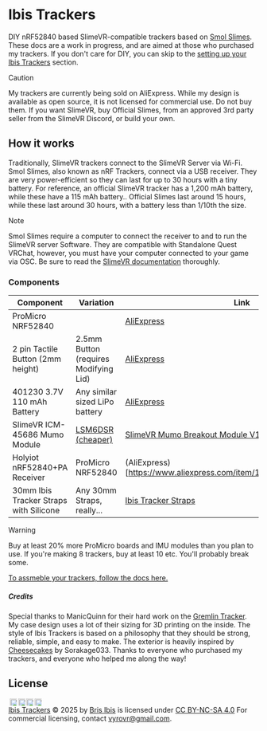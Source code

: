 # Ibis Trackers

DIY nRF52840 based SlimeVR-compatible trackers based on [Smol Slimes](https://docs.slimevr.dev/smol-slimes/index.html). These docs are a work in progress, and are aimed at those who purchased my trackers. If you don't care for DIY, you can skip to the [setting up your Ibis Trackers](#setting-up-your-ibis-trackers) section.

> [!CAUTION]
> My trackers are currently being sold on AliExpress. While my design is available as open source, it is not licensed for commercial use. Do not buy them. If you want SlimeVR, buy Official Slimes, from an approved 3rd party seller from the SlimeVR Discord, or build your own.

## How it works
Traditionally, SlimeVR trackers connect to the SlimeVR Server via Wi-Fi. Smol Slimes, also known as nRF Trackers, connect via a USB receiver. They are very power-efficient so they can last for up to 30 hours with a tiny battery. For reference, an official SlimeVR tracker has a 1,200 mAh battery, while these have a 115 mAh battery.. Official Slimes last around 15 hours, while these last around 30 hours, with a battery less than 1/10th the size.

> [!NOTE]
> Smol Slimes require a computer to connect the receiver to and to run the SlimeVR server Software. They are compatible with Standalone Quest VRChat, however, you must have your computer connected to your game via OSC. Be sure to read the [SlimeVR documentation](https://docs.slimevr.dev/) thoroughly.

### Components
| Component | Variation | Link |
| --- | --- | --- |
| ProMicro NRF52840 | | [AliExpress](https://www.aliexpress.com/item/1005007738886550.html) |
| 2 pin Tactile Button (2mm height) | 2.5mm Button (requires Modifying Lid) | [AliExpress](https://www.aliexpress.com/item/1005001302607169.html) |
| 401230 3.7V 110 mAh Battery | Any similar sized LiPo battery | [AliExpress](https://www.aliexpress.com/item/1005006327425971.html) |
| SlimeVR ICM-45686 Mumo Module | [LSM6DSR (cheaper)](https://moffshop.deyta.de/products/lsm6dsr) | [SlimeVR Mumo Breakout Module V1](https://shop.slimevr.dev/products/slimevr-mumo-breakout-module-v1-icm-45686-qmc6309) |
| Holyiot nRF52840+PA Receiver | ProMicro NRF52840 | (AliExpress)[https://www.aliexpress.com/item/1005004673179004.html] |
| 30mm Ibis Tracker Straps with Silicone | Any 30mm Straps, really... | [Ibis Tracker Straps](https://vyrovr.com/product/ibis-tracker-straps/) |

> [!WARNING]
> Buy at least 20% more ProMicro boards and IMU modules than you plan to use. If you're making 8 trackers, buy at least 10 etc. You'll probably break some.

[To assmeble your trackers, follow the docs here.](https://docs.slimevr.dev/smol-slimes/index.html)

##### Credits
Special thanks to ManicQuinn for their hard work on the [Gremlin Tracker](https://github.com/ManicQuinn/SlimeVR-Gremlin). My case design uses a lot of their sizing for 3D printing on the inside. The style of Ibis Trackers is based on a philosophy that they should be strong, reliable, simple, and easy to make. The exterior is heavily inspired by [Cheesecakes](https://github.com/Sorakage033/SlimeVR-CheeseCake) by Sorakage033. Thanks to everyone who purchased my trackers, and everyone who helped me along the way!

## License
<img src="https://mirrors.creativecommons.org/presskit/icons/cc.svg" alt="" style="max-width: 1em;max-height:1em;margin-left: .2em;" width="30" height="30"><img src="https://mirrors.creativecommons.org/presskit/icons/by.svg" alt="" style="max-width: 1em;max-height:1em;margin-left: .2em;" width="30" height="30"><img src="https://mirrors.creativecommons.org/presskit/icons/nc.svg" alt="" style="max-width: 1em;max-height:1em;margin-left: .2em;" width="30" height="30"><img src="https://mirrors.creativecommons.org/presskit/icons/sa.svg" alt="" style="max-width: 1em;max-height:1em;margin-left: .2em;" width="30" height="30"><br>
<a href="https://github.com/brisfknibis/ibis-trackers">Ibis Trackers</a> © 2025 by <a href="https://github.com/brisfknibis">Bris Ibis</a> is licensed under <a href="https://creativecommons.org/licenses/by-nc-sa/4.0/">CC BY-NC-SA 4.0</a>
For commercial licensing, contact <vyrovr@gmail.com>.

